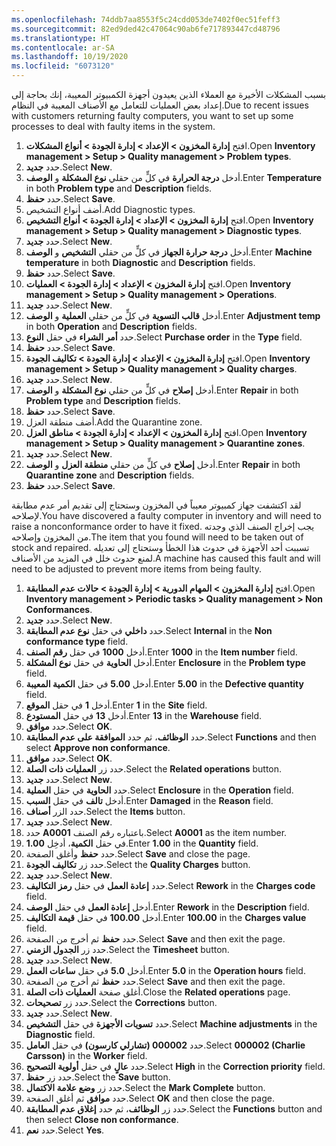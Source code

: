 ```yaml
---
ms.openlocfilehash: 74ddb7aa8553f5c24cdd053de7402f0ec51feff3
ms.sourcegitcommit: 82ed9ded42c47064c90ab6fe717893447cd48796
ms.translationtype: HT
ms.contentlocale: ar-SA
ms.lasthandoff: 10/19/2020
ms.locfileid: "6073120"
---
```

<span data-ttu-id="5d521-101">بسبب المشكلات الأخيرة مع العملاء الذين يعيدون أجهزة الكمبيوتر المعيبة، إنك بحاجة إلى إعداد بعض العمليات للتعامل مع الأصناف المعيبة في النظام.</span><span class="sxs-lookup"><span data-stu-id="5d521-101">Due to recent issues with customers returning faulty computers, you want to set up some processes to deal with faulty items in the system.</span></span>

1.  <span data-ttu-id="5d521-102">افتح **إدارة المخزون > الإعداد > إدارة الجودة > أنواع المشكلات**.</span><span class="sxs-lookup"><span data-stu-id="5d521-102">Open **Inventory management > Setup > Quality management > Problem types**.</span></span>
2.  <span data-ttu-id="5d521-103">حدد **جديد‎**.</span><span class="sxs-lookup"><span data-stu-id="5d521-103">Select **New**.</span></span>
3.  <span data-ttu-id="5d521-104">أدخل **درجة الحرارة** في كلٍّ من حقلي **نوع المشكلة** و **الوصف**.</span><span class="sxs-lookup"><span data-stu-id="5d521-104">Enter **Temperature** in both **Problem type** and **Description** fields.</span></span>
4.  <span data-ttu-id="5d521-105">حدد **حفظ**.</span><span class="sxs-lookup"><span data-stu-id="5d521-105">Select **Save**.</span></span>
5.  <span data-ttu-id="5d521-106">أضف أنواع التشخيص.</span><span class="sxs-lookup"><span data-stu-id="5d521-106">Add Diagnostic types.</span></span>
6.  <span data-ttu-id="5d521-107">افتح **إدارة المخزون > الإعداد > إدارة الجودة > أنواع التشخيص**.</span><span class="sxs-lookup"><span data-stu-id="5d521-107">Open **Inventory management > Setup > Quality management > Diagnostic types**.</span></span>
7.  <span data-ttu-id="5d521-108">حدد **جديد‎**.</span><span class="sxs-lookup"><span data-stu-id="5d521-108">Select **New**.</span></span>
8.  <span data-ttu-id="5d521-109">أدخل **درجة حرارة الجهاز** في كلٍّ من حقلي **التشخيص** و **الوصف**.</span><span class="sxs-lookup"><span data-stu-id="5d521-109">Enter **Machine temperature** in both **Diagnostic** and **Description** fields.</span></span>
9.  <span data-ttu-id="5d521-110">حدد **حفظ**.</span><span class="sxs-lookup"><span data-stu-id="5d521-110">Select **Save**.</span></span>
10. <span data-ttu-id="5d521-111">افتح **إدارة المخزون > الإعداد > إدارة الجودة > العمليات**.</span><span class="sxs-lookup"><span data-stu-id="5d521-111">Open **Inventory management > Setup > Quality management > Operations**.</span></span>
11. <span data-ttu-id="5d521-112">حدد **جديد‎**.</span><span class="sxs-lookup"><span data-stu-id="5d521-112">Select **New**.</span></span>
12. <span data-ttu-id="5d521-113">أدخل **قالب التسوية** في كلٍّ من حقلي **العملية** و **الوصف**.</span><span class="sxs-lookup"><span data-stu-id="5d521-113">Enter **Adjustment temp** in both **Operation** and **Description** fields.</span></span>
13. <span data-ttu-id="5d521-114">حدد **أمر الشراء** في حقل **النوع**.</span><span class="sxs-lookup"><span data-stu-id="5d521-114">Select **Purchase order** in the **Type** field.</span></span>
14. <span data-ttu-id="5d521-115">حدد **حفظ**.</span><span class="sxs-lookup"><span data-stu-id="5d521-115">Select **Save**.</span></span>
15. <span data-ttu-id="5d521-116">افتح **إدارة المخزون > الإعداد > إدارة الجودة > تكاليف الجودة**.</span><span class="sxs-lookup"><span data-stu-id="5d521-116">Open **Inventory management > Setup > Quality management > Quality charges**.</span></span>
16. <span data-ttu-id="5d521-117">حدد **جديد‎**.</span><span class="sxs-lookup"><span data-stu-id="5d521-117">Select **New**.</span></span>
17. <span data-ttu-id="5d521-118">أدخل **إصلاح** في كلٍّ من حقلي **نوع المشكلة** و **الوصف**.</span><span class="sxs-lookup"><span data-stu-id="5d521-118">Enter **Repair** in both **Problem type** and **Description** fields.</span></span>
18. <span data-ttu-id="5d521-119">حدد **حفظ**.</span><span class="sxs-lookup"><span data-stu-id="5d521-119">Select **Save**.</span></span>
19. <span data-ttu-id="5d521-120">أضف منطقة العزل.</span><span class="sxs-lookup"><span data-stu-id="5d521-120">Add the Quarantine zone.</span></span>
20. <span data-ttu-id="5d521-121">افتح **إدارة المخزون > الإعداد > إدارة الجودة > مناطق العزل**.</span><span class="sxs-lookup"><span data-stu-id="5d521-121">Open **Inventory management > Setup > Quality management > Quarantine zones**.</span></span>
21. <span data-ttu-id="5d521-122">حدد **جديد‎**.</span><span class="sxs-lookup"><span data-stu-id="5d521-122">Select **New**.</span></span>
22. <span data-ttu-id="5d521-123">أدخل **إصلاح** في كلٍّ من حقلي **منطقة العزل** و **الوصف**.</span><span class="sxs-lookup"><span data-stu-id="5d521-123">Enter **Repair** in both **Quarantine zone** and **Description** fields.</span></span>
23. <span data-ttu-id="5d521-124">حدد **حفظ**.</span><span class="sxs-lookup"><span data-stu-id="5d521-124">Select **Save**.</span></span>

<span data-ttu-id="5d521-125">لقد اكتشفت جهاز كمبيوتر معيباً في المخزون وستحتاج إلى تقديم أمر عدم مطابقة لإصلاحه.</span><span class="sxs-lookup"><span data-stu-id="5d521-125">You have discovered a faulty computer in inventory and will need to raise a nonconformance order to have it fixed.</span></span> <span data-ttu-id="5d521-126">يجب إخراج الصنف الذي وجدته من المخزون وإصلاحه.</span><span class="sxs-lookup"><span data-stu-id="5d521-126">The item that you found will need to be taken out of stock and repaired.</span></span> <span data-ttu-id="5d521-127">تسببت أحد الأجهزة في حدوث هذا الخطأ وستحتاج إلى تعديله لمنع حدوث خلل في المزيد من الأصناف.</span><span class="sxs-lookup"><span data-stu-id="5d521-127">A machine has caused this fault and will need to be adjusted to prevent more items from being faulty.</span></span>

1.  <span data-ttu-id="5d521-128">افتح **إدارة المخزون > المهام الدورية > إدارة الجودة > حالات عدم المطابقة**.</span><span class="sxs-lookup"><span data-stu-id="5d521-128">Open **Inventory management > Periodic tasks > Quality management > Non Conformances**.</span></span>
2.  <span data-ttu-id="5d521-129">حدد **جديد‎**.</span><span class="sxs-lookup"><span data-stu-id="5d521-129">Select **New**.</span></span>
3.  <span data-ttu-id="5d521-130">حدد **داخلي** في حقل **نوع عدم المطابقة**.</span><span class="sxs-lookup"><span data-stu-id="5d521-130">Select **Internal** in the **Non conformance type** field.</span></span>
4.  <span data-ttu-id="5d521-131">أدخل **1000** في حقل **رقم الصنف**.</span><span class="sxs-lookup"><span data-stu-id="5d521-131">Enter **1000** in the **Item number** field.</span></span>
5.  <span data-ttu-id="5d521-132">أدخل **الحاوية** في حقل **نوع المشكلة**.</span><span class="sxs-lookup"><span data-stu-id="5d521-132">Enter **Enclosure** in the **Problem type** field.</span></span>
6.  <span data-ttu-id="5d521-133">أدخل **5.00** في حقل **الكمية المعيبة**.</span><span class="sxs-lookup"><span data-stu-id="5d521-133">Enter **5.00** in the **Defective quantity** field.</span></span>
7.  <span data-ttu-id="5d521-134">أدخل **1** في حقل **الموقع**.</span><span class="sxs-lookup"><span data-stu-id="5d521-134">Enter **1** in the **Site** field.</span></span>
8.  <span data-ttu-id="5d521-135">أدخل **13** في حقل **المستودع**.</span><span class="sxs-lookup"><span data-stu-id="5d521-135">Enter **13** in the **Warehouse** field.</span></span>
9.  <span data-ttu-id="5d521-136">حدد **موافق**.</span><span class="sxs-lookup"><span data-stu-id="5d521-136">Select **OK**.</span></span>
10. <span data-ttu-id="5d521-137">حدد **الوظائف**، ثم حدد **الموافقة على عدم المطابقة**.</span><span class="sxs-lookup"><span data-stu-id="5d521-137">Select **Functions** and then select **Approve non conformance**.</span></span>
11. <span data-ttu-id="5d521-138">حدد **موافق**.</span><span class="sxs-lookup"><span data-stu-id="5d521-138">Select **OK**.</span></span>
12. <span data-ttu-id="5d521-139">حدد زر **العمليات ذات الصلة**.</span><span class="sxs-lookup"><span data-stu-id="5d521-139">Select the **Related operations** button.</span></span>
13. <span data-ttu-id="5d521-140">حدد **جديد‎**.</span><span class="sxs-lookup"><span data-stu-id="5d521-140">Select **New**.</span></span>
14. <span data-ttu-id="5d521-141">حدد **الحاوية** في حقل **العملية**.</span><span class="sxs-lookup"><span data-stu-id="5d521-141">Select **Enclosure** in the **Operation** field.</span></span>
15. <span data-ttu-id="5d521-142">أدخل **تالف** في حقل **السبب**.</span><span class="sxs-lookup"><span data-stu-id="5d521-142">Enter **Damaged** in the **Reason** field.</span></span>
16. <span data-ttu-id="5d521-143">حدد الزر **أصناف**.</span><span class="sxs-lookup"><span data-stu-id="5d521-143">Select the **Items** button.</span></span>
17. <span data-ttu-id="5d521-144">حدد **جديد‎**.</span><span class="sxs-lookup"><span data-stu-id="5d521-144">Select **New**.</span></span>
18. <span data-ttu-id="5d521-145">حدد **A0001** باعتباره رقم الصنف.</span><span class="sxs-lookup"><span data-stu-id="5d521-145">Select **A0001** as the item number.</span></span>
19. <span data-ttu-id="5d521-146">في حقل **الكمية**، أدخِل **1.00**.</span><span class="sxs-lookup"><span data-stu-id="5d521-146">Enter **1.00** in the **Quantity** field.</span></span>
20. <span data-ttu-id="5d521-147">حدد **حفظ** وأغلق الصفحة.</span><span class="sxs-lookup"><span data-stu-id="5d521-147">Select **Save** and close the page.</span></span>
21. <span data-ttu-id="5d521-148">حدد زر **تكاليف الجودة**.</span><span class="sxs-lookup"><span data-stu-id="5d521-148">Select the **Quality Charges** button.</span></span>
22. <span data-ttu-id="5d521-149">حدد **جديد‎**.</span><span class="sxs-lookup"><span data-stu-id="5d521-149">Select **New**.</span></span>
23. <span data-ttu-id="5d521-150">حدد **إعادة العمل** في حقل **رمز التكاليف**.</span><span class="sxs-lookup"><span data-stu-id="5d521-150">Select **Rework** in the **Charges code** field.</span></span>
24. <span data-ttu-id="5d521-151">أدخل **إعادة العمل** في حقل **الوصف**.</span><span class="sxs-lookup"><span data-stu-id="5d521-151">Enter **Rework** in the **Description** field.</span></span>
25. <span data-ttu-id="5d521-152">أدخل **100.00** في حقل **قيمة التكاليف**.</span><span class="sxs-lookup"><span data-stu-id="5d521-152">Enter **100.00** in the **Charges value** field.</span></span>
26. <span data-ttu-id="5d521-153">حدد **حفظ** ثم أخرج من الصفحة.</span><span class="sxs-lookup"><span data-stu-id="5d521-153">Select **Save** and then exit the page.</span></span>
27. <span data-ttu-id="5d521-154">حدد زر **الجدول الزمني**.</span><span class="sxs-lookup"><span data-stu-id="5d521-154">Select the **Timesheet** button.</span></span>
28. <span data-ttu-id="5d521-155">حدد **جديد‎**.</span><span class="sxs-lookup"><span data-stu-id="5d521-155">Select **New**.</span></span>
29. <span data-ttu-id="5d521-156">أدخل **5.0** في حقل **ساعات العمل**.</span><span class="sxs-lookup"><span data-stu-id="5d521-156">Enter **5.0** in the **Operation hours** field.</span></span>
30. <span data-ttu-id="5d521-157">حدد **حفظ** ثم أخرج من الصفحة.</span><span class="sxs-lookup"><span data-stu-id="5d521-157">Select **Save** and then exit the page.</span></span>
31. <span data-ttu-id="5d521-158">أغلق صفحة **العمليات ذات الصلة**.</span><span class="sxs-lookup"><span data-stu-id="5d521-158">Close the **Related operations** page.</span></span>
32. <span data-ttu-id="5d521-159">حدد زر **تصحيحات**.</span><span class="sxs-lookup"><span data-stu-id="5d521-159">Select the **Corrections** button.</span></span>
33. <span data-ttu-id="5d521-160">حدد **جديد‎**.</span><span class="sxs-lookup"><span data-stu-id="5d521-160">Select **New**.</span></span>
34. <span data-ttu-id="5d521-161">حدد **تسويات الأجهزة** في حقل **التشخيص**.</span><span class="sxs-lookup"><span data-stu-id="5d521-161">Select **Machine adjustments** in the **Diagnostic** field.</span></span>
35. <span data-ttu-id="5d521-162">حدد **000002 (تشارلي كارسون)** في حقل **العامل**.</span><span class="sxs-lookup"><span data-stu-id="5d521-162">Select **000002 (Charlie Carsson)** in the **Worker** field.</span></span>
36. <span data-ttu-id="5d521-163">حدد **عالٍ** في حقل **أولوية التصحيح**.</span><span class="sxs-lookup"><span data-stu-id="5d521-163">Select **High** in the **Correction priority** field.</span></span>
37. <span data-ttu-id="5d521-164">حدد زر **حفظ**.</span><span class="sxs-lookup"><span data-stu-id="5d521-164">Select the **Save** button.</span></span>
38. <span data-ttu-id="5d521-165">حدد زر **وضع علامة الاكتمال**.</span><span class="sxs-lookup"><span data-stu-id="5d521-165">Select the **Mark Complete** button.</span></span>
39. <span data-ttu-id="5d521-166">حدد **موافق** ثم أغلق الصفحة.</span><span class="sxs-lookup"><span data-stu-id="5d521-166">Select **OK** and then close the page.</span></span>
40. <span data-ttu-id="5d521-167">حدد زر **الوظائف**، ثم حدد **إغلاق عدم المطابقة**.</span><span class="sxs-lookup"><span data-stu-id="5d521-167">Select the **Functions** button and then select **Close non conformance**.</span></span>
41. <span data-ttu-id="5d521-168">حدد **نعم**.</span><span class="sxs-lookup"><span data-stu-id="5d521-168">Select **Yes**.</span></span>
